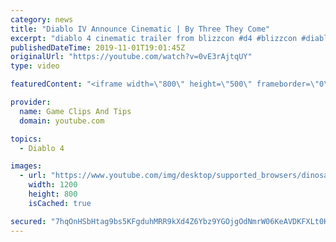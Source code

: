 ```yaml
---
category: news
title: "Diablo IV Announce Cinematic | By Three They Come"
excerpt: "diablo 4 cinematic trailer from blizzcon #d4 #blizzcon #diablo."
publishedDateTime: 2019-11-01T19:01:45Z
originalUrl: "https://youtube.com/watch?v=0vE3rAjtqUY"
type: video

featuredContent: "<iframe width=\"800\" height=\"500\" frameborder=\"0\" src=\"https://www.youtube.com/embed/0vE3rAjtqUY\" allow=\"accelerometer; autoplay; encrypted-media; gyroscope; picture-in-picture\" allowfullscreen></iframe>"

provider:
  name: Game Clips And Tips
  domain: youtube.com

topics:
  - Diablo 4

images:
  - url: "https://www.youtube.com/img/desktop/supported_browsers/dinosaur.png"
    width: 1200
    height: 800
    isCached: true

secured: "7hqOnHSbHtag9bs5KFgduhMRR9kXd4Z6Ybz9YGOjgOdNmrW06KeAVDKFXLt0KEWm6Rw89t6T7X6DRm7nu6UVyembgb6Y/+zDLeAp3QkHcW9Mfnckn3HuMseHHgpyARO0Qu+WdURcbiWZiaJE2QzLO7MnNvIR+lLwD162NmGpS70v8SqFOXegfTlJTYyrlZAm4Zzn6u2Enup1jY7EPEg4bnuZdEznOTBOL6/Ll7YXU+0ZVv7WADYc/wM6B8Caey8VnD34BYzX66mUP6jNqC5bMConFqTzyximTx9jSui6vxfffbPMLbtRlAD5RZKicjpEDVDt8r4oPhTr2W1D6OA0d9vC8Ud4Fw4PRbyfiR/0kGHWcFDuEuIvjj4S2BOlm6LkZsS05zthkoTxPmyFI/hc9w==;liulHPBBDmhdwuWQJxjBvg=="
---
```


